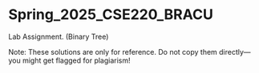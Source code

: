 # Spring_2025_CSE220_BRACU
Lab Assignment. (Binary Tree)

Note: These solutions are only for reference. Do not copy them directly—you might get flagged for plagiarism!
